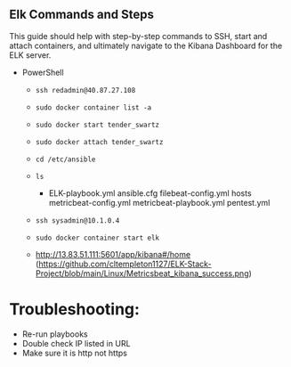 ## Elk Commands and Steps

This guide should help with step-by-step commands to SSH, start and attach containers, and ultimately navigate to the Kibana Dashboard for the ELK server.

- PowerShell

  - `ssh redadmin@40.87.27.108`

  - `sudo docker container list -a`

  - `sudo docker start tender_swartz`

  - `sudo docker attach tender_swartz`

  - `cd /etc/ansible `

  - `ls`

    - ELK-playbook.yml	ansible.cfg	filebeat-config.yml	hosts	metricbeat-config.yml	metricbeat-playbook.yml	pentest.yml

  - `ssh sysadmin@10.1.0.4`

  - `sudo docker container start elk`

  - http://13.83.51.111:5601/app/kibana#/home (https://github.com/cltempleton1127/ELK-Stack-Project/blob/main/Linux/Metricsbeat_kibana_success.png)

# Troubleshooting:
  - Re-run playbooks
  - Double check IP listed in URL
  - Make sure it is http not https
